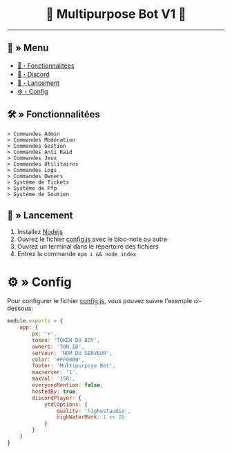 <h1 align="center">🔗 Multipurpose Bot V1 🚀</h1>

---
## <a id="menu"></a>🔱 » Menu

- [🔰・Fonctionnalitées](#features)
- [🌌・Discord](https://discord.gg/SW5gzcW4Ux)
- [🎉・Lancement](#setup)
- [⚙・Config](#config)

## <a id="features"></a>🛠 » Fonctionnalitées

```
> Commandes Admin
> Commandes Modération
> Commandes Gestion
> Commandes Anti Raid
> Commandes Jeux
> Commandes Utilitaires
> Commandes Logs
> Commandes Owners
> Système de Tickets
> Système de Pfp
> Système de Soutien
```

## <a id="setup"></a> 📁 » Lancement

1. Installez [Nodejs](https://nodejs.org/ko/blog/release/v16.19.0/)
2. Ouvrez le fichier [config.js](https://github.com/xanero-studio/multipurpose-bot/blob/main/config.js) avec le bloc-note ou autre
3. Ouvrez un terminal dans le répertoire des fichiers
4. Entrez la commande `npm i && node index`

# <a id="config"></a>⚙ » Config

Pour configurer le fichier [config.js](https://github.com/xanero-studio/multipurpose-bot/blob/main/config.js), vous pouvez suivre l'exemple ci-dessous:

```js
module.exports = {
    app: {
        px: '+',
        token: 'TOKEN DU BOY',
        owners: 'TON ID',
        serveur: 'NOM DU SERVEUR',
        color: '#FF0000',
        footer: 'Multipurpose Bot',
        maxserver: '1',
        maxVol: '150',
        everyoneMention: false,
        hostedBy: true,
        discordPlayer: {
            ytdlOptions: {
                quality: 'highestaudio',
                highWaterMark: 1 << 25
            }
        }
    }
}
```
